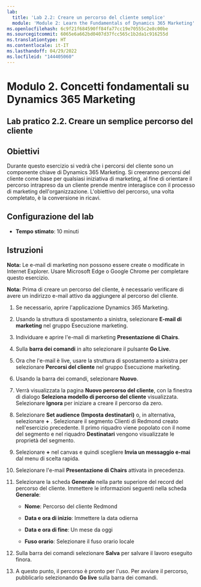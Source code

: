 ```yaml
---
lab:
  title: 'Lab 2.2: Creare un percorso del cliente semplice'
  module: 'Module 2: Learn the Fundamentals of Dynamics 365 Marketing'
ms.openlocfilehash: 6c9f21f684590ff84fa77cc19e70555c2e8c00be
ms.sourcegitcommit: 6065e6a662bd0407d37fcc565c1b2da1c916255d
ms.translationtype: HT
ms.contentlocale: it-IT
ms.lasthandoff: 04/29/2022
ms.locfileid: "144405060"
---
```

<a name="module-2-learn-the-fundamentals-of-dynamics-365-marketing"></a>Modulo 2. Concetti fondamentali su Dynamics 365 Marketing
========================

## <a name="practice-lab-22---create-a-simple-customer-journey"></a>Lab pratico 2.2. Creare un semplice percorso del cliente

## <a name="objectives"></a>Obiettivi

Durante questo esercizio si vedrà che i percorsi del cliente sono un componente chiave di Dynamics 365 Marketing. Si creeranno percorsi del cliente come base per qualsiasi iniziativa di marketing, al fine di orientare il percorso intrapreso da un cliente prende mentre interagisce con il processo di marketing dell'organizzazione. L'obiettivo del percorso, una volta completato, è la conversione in ricavi.

## <a name="lab-setup"></a>Configurazione del lab

  - **Tempo stimato**: 10 minuti

## <a name="instructions"></a>Istruzioni

**Nota:** Le e-mail di marketing non possono essere create o modificate in Internet Explorer. Usare Microsoft Edge o Google Chrome per completare questo esercizio.

**Nota:** Prima di creare un percorso del cliente, è necessario verificare di avere un indirizzo e-mail attivo da aggiungere al percorso del cliente. 

1. Se necessario, aprire l'applicazione Dynamics 365 Marketing. 

2. Usando la struttura di spostamento a sinistra, selezionare **E-mail di marketing** nel gruppo Esecuzione marketing.

3. Individuare e aprire l'e-mail di marketing **Presentazione di Chairs**.  

4. Sulla **barra dei comandi** in alto selezionare il pulsante **Go Live**. 

5. Ora che l'e-mail è live, usare la struttura di spostamento a sinistra per selezionare **Percorsi del cliente** nel gruppo Esecuzione marketing.

6. Usando la barra dei comandi, selezionare **Nuovo**.

7. Verrà visualizzata la pagina **Nuovo percorso del cliente**, con la finestra di dialogo **Seleziona modello di percorso del cliente** visualizzata. Selezionare **Ignora** per iniziare a creare il percorso da zero.

8. Selezionare **Set audience (Imposta destinatari)** o, in alternativa, selezionare **+** . Selezionare il segmento Clienti di Redmond creato nell'esercizio precedente. Il primo riquadro viene popolato con il nome del segmento e nel riquadro **Destinatari** vengono visualizzate le proprietà del segmento.

9. Selezionare **+** nel canvas e quindi scegliere **Invia un messaggio e-mai** dal menu di scelta rapida.

10. Selezionare l'e-mail **Presentazione di Chairs** attivata in precedenza. 

11. Selezionare la scheda **Generale** nella parte superiore del record del percorso del cliente. Immettere le informazioni seguenti nella scheda **Generale**:

    - **Nome**: Percorso del cliente Redmond

    - **Data e ora di inizio**: Immettere la data odierna

    - **Data e ora di fine**: Un mese da oggi

    - **Fuso orario**: Selezionare il fuso orario locale 

12. Sulla barra dei comandi selezionare **Salva** per salvare il lavoro eseguito finora.

13. A questo punto, il percorso è pronto per l'uso. Per avviare il percorso, pubblicarlo selezionando **Go live** sulla barra dei comandi.
